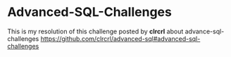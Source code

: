 # Advanced-SQL-Challenges

This is my resolution of this challenge posted by **clrcrl** about advance-sql-challenges  https://github.com/clrcrl/advanced-sql#advanced-sql-challenges
